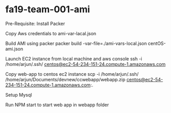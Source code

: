 # fa19-team-001-ami
Pre-Requisite:
Install Packer

Copy Aws credentials to ami-var-lacal.json

Build AMI using packer
packer build -var-file=./ami-vars-local.json centOS-ami.json

Launch EC2 instance from local machine and aws console 
ssh -i /home/arjun/.ssh/ centos@ec2-54-234-151-24.compute-1.amazonaws.com

Copy web-app to centos ec2 instance
scp -i /home/arjun/.ssh/ /home/arjun/Documents/devnew/ccwebapp/webapp.zip centos@ec2-54-234-151-24.compute-1.amazonaws.com:.

Setup Mysql 

Run NPM start to start web app in webapp folder
